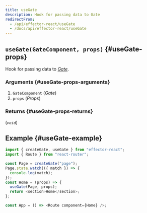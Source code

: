 ```yaml
---
title: useGate
description: Hook for passing data to Gate
redirectFrom:
  - /api/effector-react/useGate
  - /docs/api/effector-react/useGate
---
```


## `useGate(GateComponent, props)` {#useGate-props}

Hook for passing data to [_Gate_](/en/api/effector-react/Gate).

### Arguments {#useGate-props-arguments}

1. `GateComponent` (_Gate_)
2. `props` (_Props_)

### Returns {#useGate-props-returns}

(_`void`_)

## Example {#useGate-example}

```js
import { createGate, useGate } from "effector-react";
import { Route } from "react-router";

const Page = createGate("page");
Page.state.watch(({ match }) => {
  console.log(match);
});
const Home = (props) => {
  useGate(Page, props);
  return <section>Home</section>;
};

const App = () => <Route component={Home} />;
```
